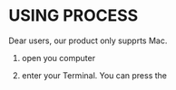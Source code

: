 
# USING PROCESS #

Dear users, our product only supprts Mac. 

1. open you computer 

2. enter your Terminal. You can press the  
